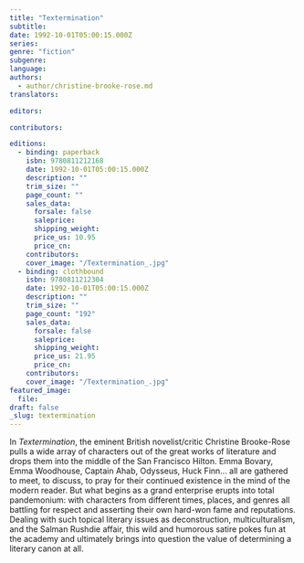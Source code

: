 ```yaml
---
title: "Textermination"
subtitle:
date: 1992-10-01T05:00:15.000Z
series:
genre: "fiction"
subgenre:
language:
authors:
  - author/christine-brooke-rose.md
translators:

editors:

contributors:

editions:
  - binding: paperback
    isbn: 9780811212168
    date: 1992-10-01T05:00:15.000Z
    description: ""
    trim_size: ""
    page_count: ""
    sales_data:
      forsale: false
      saleprice:
      shipping_weight:
      price_us: 10.95
      price_cn:
    contributors:
    cover_image: "/Textermination_.jpg"
  - binding: clothbound
    isbn: 9780811212304
    date: 1992-10-01T05:00:15.000Z
    description: ""
    trim_size: ""
    page_count: "192"
    sales_data:
      forsale: false
      saleprice:
      shipping_weight:
      price_us: 21.95
      price_cn:
    contributors:
    cover_image: "/Textermination_.jpg"
featured_image:
  file:
draft: false
_slug: textermination
---
```


In _Textermination_, the eminent British novelist/critic Christine Brooke-Rose pulls a wide array of characters out of the great works of literature and drops them into the middle of the San Francisco Hilton. Emma Bovary, Emma Woodhouse, Captain Ahab, Odysseus, Huck Finn... all are gathered to meet, to discuss, to pray for their continued existence in the mind of the modern reader. But what begins as a grand enterprise erupts into total pandemonium: with characters from different times, places, and genres all battling for respect and asserting their own hard-won fame and reputations. Dealing with such topical literary issues as deconstruction, multiculturalism, and the Salman Rushdie affair, this wild and humorous satire pokes fun at the academy and ultimately brings into question the value of determining a literary canon at all.

